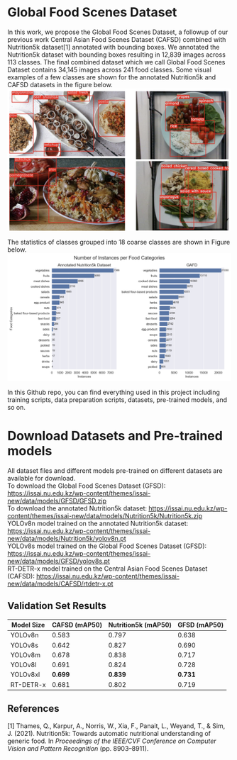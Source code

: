 # Global Food Scenes Dataset

In this work, we propose the Global Food Scenes Dataset, a followup of our previous work Central Asian Food Scenes Dataset (CAFSD) combined with Nutrition5k dataset[1] annotated with bounding boxes. We annotated the Nutrition5k dataset with bounding boxes resulting in 12,839 images across 113 classes. The final combined dataset which we call Global Food Scenes Dataset contains 34,145 images across 241 food classes. Some visual examples of a few classes are shown for the annotated Nutrition5k and CAFSD datasets in the figure below. 
![Alt text](figures/paper_front.png)

The statistics of classes grouped into 18 coarse classes are shown in Figure below.
![Alt text](figures/categories_subplots.png)

In this Github repo, you can find everything used in this project including training scripts, data preparation scripts, datasets, pre-trained models, and so on.


# Download Datasets and Pre-trained models
All dataset files and different models pre-trained on different datasets are available for download.   
To download the Global Food Scenes Dataset (GFSD): https://issai.nu.edu.kz/wp-content/themes/issai-new/data/models/GFSD/GFSD.zip  
To download the annotated Nutrition5k dataset: https://issai.nu.edu.kz/wp-content/themes/issai-new/data/models/Nutrition5k/Nutrition5k.zip  
YOLOv8n model trained on the annotated Nutrition5k dataset: https://issai.nu.edu.kz/wp-content/themes/issai-new/data/models/Nutrition5k/yolov8n.pt  
YOLOv8s model trained on the Global Food Scenes Dataset (GFSD): https://issai.nu.edu.kz/wp-content/themes/issai-new/data/models/GFSD/yolov8s.pt  
RT-DETR-x model trained on the Central Asian Food Scenes Dataset (CAFSD): https://issai.nu.edu.kz/wp-content/themes/issai-new/data/models/CAFSD/rtdetr-x.pt  

## Validation Set Results

| Model Size   | CAFSD (mAP50)  | Nutrition5k (mAP50)| GFSD (mAP50)|
|--------------|--------|-------------|---------------------|
| YOLOv8n      | 0.583  | 0.797       | 0.638               |
| YOLOv8s      | 0.642  | 0.827       | 0.690               |
| YOLOv8m      | 0.678  | 0.838       | 0.717               |
| YOLOv8l      | 0.691  | 0.824       | 0.728               |
| YOLOv8xl     | **0.699**  | **0.839**  | **0.731**               |
| RT-DETR-x    | 0.681  | 0.802  | 0.719               |


## References
[1] Thames, Q., Karpur, A., Norris, W., Xia, F., Panait, L., Weyand, T., & Sim, J. (2021). Nutrition5k: Towards automatic nutritional understanding of generic food. In *Proceedings of the IEEE/CVF Conference on Computer Vision and Pattern Recognition* (pp. 8903–8911).
